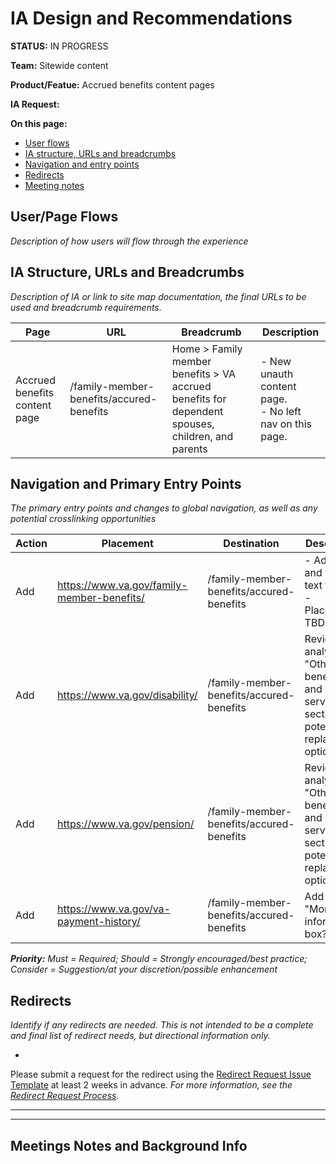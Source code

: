 # IA Design and Recommendations
**STATUS:**  IN PROGRESS

**Team:** Sitewide content

**Product/Featue:** Accrued benefits content pages

**IA Request:** 

**On this page:**
- [User flows](#flows)
- [IA structure, URLs and breadcrumbs](#ia)
- [Navigation and entry points](#nav)
- [Redirects](#redirects)
- [Meeting notes](#notes)


## <a name="flows"></a>User/Page Flows <br>
*Description of how users will flow through the experience*


## <a name="ia"></a>IA Structure, URLs and Breadcrumbs <br>
*Description of IA or link to site map documentation, the final URLs to be used and breadcrumb requirements.*


**Page** | **URL** | **Breadcrumb** | **Description**
--- | --- | --- | ---
Accrued benefits content page   | /family-member-benefits/accured-benefits  |  Home > Family member benefits > VA accrued benefits for dependent spouses, children, and parents |   - New unauth content page. <br> - No left nav on this page.


## <a name="nav"></a>Navigation and Primary Entry Points <br>
*The primary entry points and changes to global navigation, as well as any potential crosslinking opportunities*

**Action** | **Placement** | **Destination** | **Description**
--- | --- | --- | ---
Add | https://www.va.gov/family-member-benefits/   |  /family-member-benefits/accured-benefits |  - Add link and teaser text to page <br> - Placement TBD
Add | https://www.va.gov/disability/ | /family-member-benefits/accured-benefits | Review analytics of "Other VA benefits and services" section to potentially replace an option. 
Add | https://www.va.gov/pension/ | /family-member-benefits/accured-benefits | Review analytics of "Other VA benefits and services" section to potentially replace an option. 
Add | https://www.va.gov/va-payment-history/ | /family-member-benefits/accured-benefits | Add to "More information" box?

***Priority:** Must = Required; Should = Strongly encouraged/best practice; Consider = Suggestion/at your discretion/possible enhancement* 


## <a name="redirects"></a>Redirects <br>
*Identify if any redirects are needed.  This is not intended to be a complete and final list of redirect needs, but directional information only.*  

-  

Please submit a request for the redirect using the [Redirect Request Issue Template](https://github.com/department-of-veterans-affairs/va.gov-team/issues/new?assignees=mnorthuis&labels=content-ia-team%2C+ia&template=redirect-request.md&title=Redirect+Request) at least 2 weeks in advance. 
*For more information, see the [Redirect Request Process](https://github.com/department-of-veterans-affairs/va.gov-team/blob/master/platform/information-architecture/request-redirect.md).*


<hr>
<hr>

## <a name="notes"></a>Meetings Notes and Background Info

